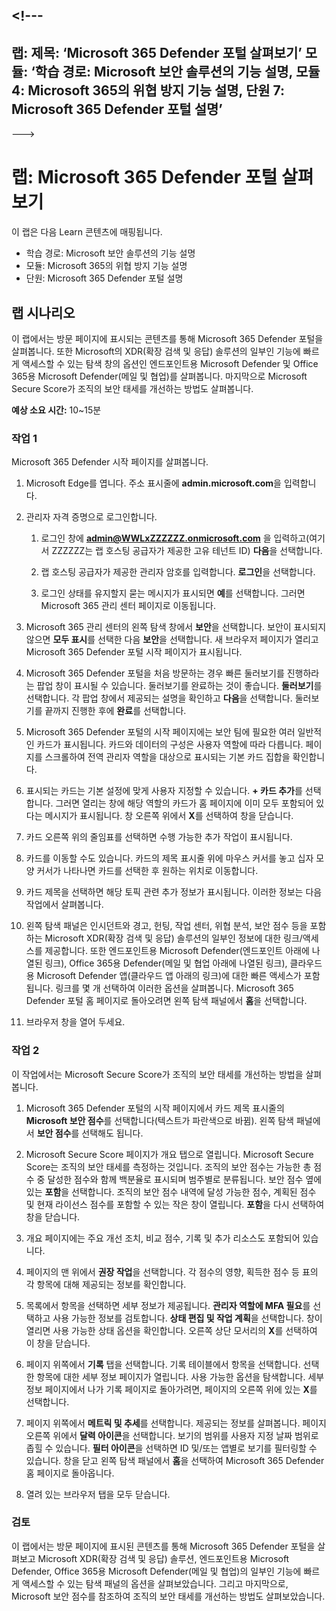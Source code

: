 <a name="---"></a><!---
---
랩: 제목: ‘Microsoft 365 Defender 포털 살펴보기’ 모듈: ‘학습 경로: Microsoft 보안 솔루션의 기능 설명, 모듈 4: Microsoft 365의 위협 방지 기능 설명, 단원 7: Microsoft 365 Defender 포털 설명’
---
--->

# <a name="lab-explore-the-microsoft-365-defender-portal"></a>랩: Microsoft 365 Defender 포털 살펴보기

이 랩은 다음 Learn 콘텐츠에 매핑됩니다.

- 학습 경로: Microsoft 보안 솔루션의 기능 설명
- 모듈: Microsoft 365의 위협 방지 기능 설명
- 단원: Microsoft 365 Defender 포털 설명

## <a name="lab-scenario"></a>랩 시나리오

이 랩에서는 방문 페이지에 표시되는 콘텐츠를 통해 Microsoft 365 Defender 포털을 살펴봅니다. 또한 Microsoft의 XDR(확장 검색 및 응답) 솔루션의 일부인 기능에 빠르게 액세스할 수 있는 탐색 창의 옵션인 엔드포인트용 Microsoft Defender 및 Office 365용 Microsoft Defender(메일 및 협업)를 살펴봅니다.  마지막으로 Microsoft Secure Score가 조직의 보안 태세를 개선하는 방법도 살펴봅니다.

**예상 소요 시간:** 10~15분

### <a name="task-1"></a>작업 1

Microsoft 365 Defender 시작 페이지를 살펴봅니다.

1. Microsoft Edge를 엽니다. 주소 표시줄에 **admin.microsoft.com**을 입력합니다.

1. 관리자 자격 증명으로 로그인합니다.
    1. 로그인 창에 **admin@WWLxZZZZZZ.onmicrosoft.com** 을 입력하고(여기서 ZZZZZZ는 랩 호스팅 공급자가 제공한 고유 테넌트 ID) **다음**을 선택합니다.

    1. 랩 호스팅 공급자가 제공한 관리자 암호를 입력합니다. **로그인**을 선택합니다.
    1. 로그인 상태를 유지할지 묻는 메시지가 표시되면 **예**를 선택합니다. 그러면 Microsoft 365 관리 센터 페이지로 이동됩니다.

1. Microsoft 365 관리 센터의 왼쪽 탐색 창에서 **보안**을 선택합니다.  보안이 표시되지 않으면 **모두 표시**를 선택한 다음 **보안**을 선택합니다.  새 브라우저 페이지가 열리고 Microsoft 365 Defender 포털 시작 페이지가 표시됩니다.  

1. Microsoft 365 Defender 포털을 처음 방문하는 경우 빠른 둘러보기를 진행하라는 팝업 창이 표시될 수 있습니다.  둘러보기를 완료하는 것이 좋습니다.  **둘러보기**를 선택합니다.  각 팝업 창에서 제공되는 설명을 확인하고 **다음**을 선택합니다. 둘러보기를 끝까지 진행한 후에 **완료**를 선택합니다.

1. Microsoft 365 Defender 포털의 시작 페이지에는 보안 팀에 필요한 여러 일반적인 카드가 표시됩니다. 카드와 데이터의 구성은 사용자 역할에 따라 다릅니다. 페이지를 스크롤하여 전역 관리자 역할을 대상으로 표시되는 기본 카드 집합을 확인합니다.

1. 표시되는 카드는 기본 설정에 맞게 사용자 지정할 수 있습니다.  **+ 카드 추가**를 선택합니다. 그러면 열리는 창에 해당 역할의 카드가 홈 페이지에 이미 모두 포함되어 있다는 메시지가 표시됩니다.  창 오른쪽 위에서 **X**를 선택하여 창을 닫습니다.

1. 카드 오른쪽 위의 줄임표를 선택하면 수행 가능한 추가 작업이 표시됩니다.  

1. 카드를 이동할 수도 있습니다. 카드의 제목 표시줄 위에 마우스 커서를 놓고 십자 모양 커서가 나타나면 카드를 선택한 후 원하는 위치로 이동합니다.

1. 카드 제목을 선택하면 해당 토픽 관련 추가 정보가 표시됩니다. 이러한 정보는 다음 작업에서 살펴봅니다.

1. 왼쪽 탐색 패널은 인시던트와 경고, 헌팅, 작업 센터, 위협 분석, 보안 점수 등을 포함하는 Microsoft XDR(확장 검색 및 응답) 솔루션의 일부인 정보에 대한 링크/액세스를 제공합니다.  또한 엔드포인트용 Microsoft Defender(엔드포인트 아래에 나열된 링크), Office 365용 Defender(메일 및 협업 아래에 나열된 링크), 클라우드용 Microsoft Defender 앱(클라우드 앱 아래의 링크)에 대한 빠른 액세스가 포함됩니다.  링크를 몇 개 선택하여 이러한 옵션을 살펴봅니다.   Microsoft 365 Defender 포털 홈 페이지로 돌아오려면 왼쪽 탐색 패널에서 **홈**을 선택합니다.

1. 브라우저 창을 열어 두세요.

### <a name="task-2"></a>작업 2

이 작업에서는 Microsoft Secure Score가 조직의 보안 태세를 개선하는 방법을 살펴봅니다.

1. Microsoft 365 Defender 포털의 시작 페이지에서 카드 제목 표시줄의 **Microsoft 보안 점수**를 선택합니다(텍스트가 파란색으로 바뀜).  왼쪽 탐색 패널에서 **보안 점수**를 선택해도 됩니다.

1. Microsoft Secure Score 페이지가 개요 탭으로 열립니다. Microsoft Secure Score는 조직의 보안 태세를 측정하는 것입니다. 조직의 보안 점수는 가능한 총 점수 중 달성한 점수와 함께 백분율로 표시되며 범주별로 분류됩니다. 보안 점수 옆에 있는 **포함**을 선택합니다.  조직의 보안 점수 내역에 달성 가능한 점수, 계획된 점수 및 현재 라이선스 점수를 포함할 수 있는 작은 창이 열립니다.  **포함**을 다시 선택하여 창을 닫습니다.

1. 개요 페이지에는 주요 개선 조치, 비교 점수, 기록 및 추가 리소스도 포함되어 있습니다.

1. 페이지의 맨 위에서 **권장 작업**을 선택합니다.  각 점수의 영향, 획득한 점수 등 표의 각 항목에 대해 제공되는 정보를 확인합니다.  

1. 목록에서 항목을 선택하면 세부 정보가 제공됩니다.  **관리자 역할에 MFA 필요**를 선택하고 사용 가능한 정보를 검토합니다.  **상태 편집 및 작업 계획**을 선택합니다.  창이 열리면 사용 가능한 상태 옵션을 확인합니다. 오른쪽 상단 모서리의 **X**를 선택하여 이 창을 닫습니다.

1. 페이지 위쪽에서 **기록** 탭을 선택합니다. 기록 테이블에서 항목을 선택합니다.  선택한 항목에 대한 세부 정보 페이지가 열립니다.  사용 가능한 옵션을 탐색합니다.  세부 정보 페이지에서 나가 기록 페이지로 돌아가려면, 페이지의 오른쪽 위에 있는 **X**를 선택합니다.

1. 페이지 위쪽에서 **메트릭 및 추세**를 선택합니다.  제공되는 정보를 살펴봅니다.  페이지 오른쪽 위에서 **달력 아이콘**을 선택합니다.  보기의 범위를 사용자 지정 날짜 범위로 좁힐 수 있습니다.  **필터 아이콘**을 선택하면 ID 및/또는 앱별로 보기를 필터링할 수 있습니다.  창을 닫고 왼쪽 탐색 패널에서 **홈**을 선택하여 Microsoft 365 Defender 홈 페이지로 돌아옵니다.

1. 열려 있는 브라우저 탭을 모두 닫습니다.

### <a name="review"></a>검토

이 랩에서는 방문 페이지에 표시된 콘텐츠를 통해 Microsoft 365 Defender 포털을 살펴보고 Microsoft XDR(확장 검색 및 응답) 솔루션, 엔드포인트용 Microsoft Defender, Office 365용 Microsoft Defender(메일 및 협업)의 일부인 기능에 빠르게 액세스할 수 있는 탐색 패널의 옵션을 살펴보았습니다.  그리고 마지막으로, Microsoft 보안 점수를 참조하여 조직의 보안 태세를 개선하는 방법도 살펴보았습니다.
